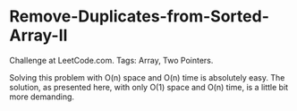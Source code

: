# Remove-Duplicates-from-Sorted-Array-II
Challenge at LeetCode.com. Tags: Array, Two Pointers.

Solving this problem with O(n) space and O(n) time is absolutely easy. The solution, as presented here, with only O(1) space and O(n) time, is a little bit more demanding.
